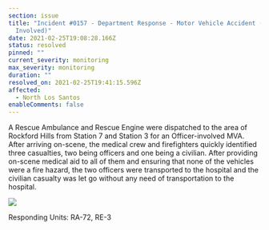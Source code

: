 ```yaml
---
section: issue
title: "Incident #0157 - Department Response - Motor Vehicle Accident (Officer
  Involved)"
date: 2021-02-25T19:08:28.166Z
status: resolved
pinned: ""
current_severity: monitoring
max_severity: monitoring
duration: ""
resolved_on: 2021-02-25T19:41:15.596Z
affected:
  - North Los Santos
enableComments: false
---
```

A Rescue Ambulance and Rescue Engine were dispatched to the area of Rockford Hills from Station 7 and Station 3 for an Officer-involved MVA. After arriving on-scene, the medical crew and firefighters quickly identified three casualties, two being officers and one being a civilian. After providing on-scene medical aid to all of them and ensuring that none of the vehicles were a fire hazard, the two officers were transported to the hospital and the civilian casualty was let go without any need of transportation to the hospital.

![](https://i.imgur.com/ZyJdnTF.jpg)

Responding Units: RA-72, RE-3
